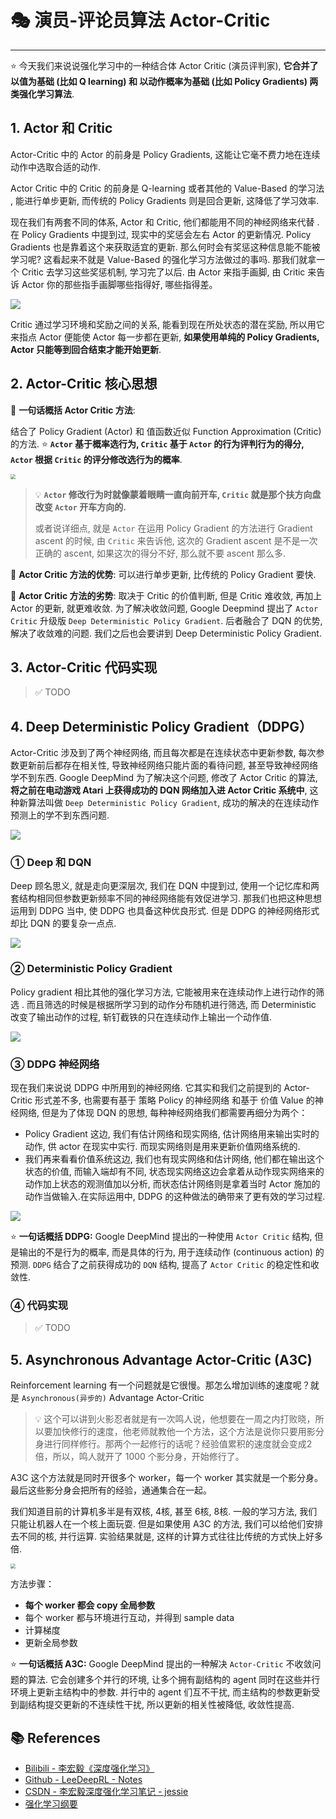 # 🎭 演员-评论员算法 Actor-Critic

---

⭐ 今天我们来说说强化学习中的一种结合体 Actor Critic (演员评判家), **它合并了 以值为基础 (比如 Q learning) 和 以动作概率为基础 (比如 Policy Gradients) 两类强化学习算法**.

## 1. Actor 和 Critic

Actor-Critic 中的 Actor 的前身是 Policy Gradients, 这能让它毫不费力地在连续动作中选取合适的动作.

Actor Critic 中的 Critic 的前身是 Q-learning 或者其他的 Value-Based 的学习法 , 能进行单步更新, 而传统的 Policy Gradients 则是回合更新, 这降低了学习效率.

现在我们有两套不同的体系, Actor 和 Critic, 他们都能用不同的神经网络来代替 . 在 Policy Gradients 中提到过, 现实中的奖惩会左右 Actor 的更新情况. Policy Gradients 也是靠着这个来获取适宜的更新. 那么何时会有奖惩这种信息能不能被学习呢? 这看起来不就是 Value-Based 的强化学习方法做过的事吗. 那我们就拿一个 Critic 去学习这些奖惩机制, 学习完了以后. 由 Actor 来指手画脚, 由 Critic 来告诉 Actor 你的那些指手画脚哪些指得好, 哪些指得差。

![](https://gitee.com/veal98/images/raw/master/img/20201102102021.png)

Critic 通过学习环境和奖励之间的关系, 能看到现在所处状态的潜在奖励, 所以用它来指点 Actor 便能使 Actor 每一步都在更新, **如果使用单纯的 Policy Gradients, Actor 只能等到回合结束才能开始更新**.

## 2. Actor-Critic 核心思想

🔸 **一句话概括 Actor Critic 方法**:

结合了 Policy Gradient (Actor) 和 值函数近似 Function Approximation (Critic) 的方法. ⭐ **`Actor` 基于概率选行为, `Critic` 基于 `Actor` 的行为评判行为的得分, `Actor` 根据 `Critic` 的评分修改选行为的概率**.

<img src="https://gitee.com/veal98/images/raw/master/img/20201109214234.png" style="zoom:50%;" />

> 💡 **`Actor` 修改行为时就像蒙着眼睛一直向前开车, `Critic` 就是那个扶方向盘改变 `Actor` 开车方向的.**
>
> 或者说详细点, 就是 `Actor` 在运用 Policy Gradient 的方法进行 Gradient ascent 的时候, 由 `Critic` 来告诉他, 这次的 Gradient ascent 是不是一次正确的 ascent, 如果这次的得分不好, 那么就不要 ascent 那么多.

🔸 **Actor Critic 方法的优势**: 可以进行单步更新, 比传统的 Policy Gradient 要快.

🔸 **Actor Critic 方法的劣势**: 取决于 Critic 的价值判断, 但是 Critic 难收敛, 再加上 Actor 的更新, 就更难收敛. 为了解决收敛问题, Google Deepmind 提出了 `Actor Critic` 升级版 `Deep Deterministic Policy Gradient`. 后者融合了 DQN 的优势, 解决了收敛难的问题. 我们之后也会要讲到 Deep Deterministic Policy Gradient. 

## 3. Actor-Critic 代码实现

> ✅ TODO

## 4. Deep Deterministic Policy Gradient（DDPG）

Actor-Critic 涉及到了两个神经网络, 而且每次都是在连续状态中更新参数, 每次参数更新前后都存在相关性, 导致神经网络只能片面的看待问题, 甚至导致神经网络学不到东西. Google DeepMind 为了解决这个问题, 修改了 Actor Critic 的算法, **将之前在电动游戏 Atari 上获得成功的 DQN 网络加入进 Actor Critic 系统中**, 这种新算法叫做  `Deep Deterministic Policy Gradient`, 成功的解决的在连续动作预测上的学不到东西问题. 

![](https://gitee.com/veal98/images/raw/master/img/20201102102711.png)

### ① Deep 和 DQN

Deep 顾名思义, 就是走向更深层次, 我们在 DQN 中提到过, 使用一个记忆库和两套结构相同但参数更新频率不同的神经网络能有效促进学习. 那我们也把这种思想运用到 DDPG 当中, 使 DDPG 也具备这种优良形式. 但是 DDPG 的神经网络形式却比 DQN 的要复杂一点点.

![](https://gitee.com/veal98/images/raw/master/img/20201102102811.png)

### ② Deterministic Policy Gradient

Policy gradient 相比其他的强化学习方法, 它能被用来在连续动作上进行动作的筛选 . 而且筛选的时候是根据所学习到的动作分布随机进行筛选, 而 Deterministic 改变了输出动作的过程, 斩钉截铁的只在连续动作上输出一个动作值.

![](https://gitee.com/veal98/images/raw/master/img/20201102105726.png)

### ③ DDPG 神经网络

现在我们来说说 DDPG 中所用到的神经网络. 它其实和我们之前提到的 Actor-Critic 形式差不多, 也需要有基于 策略 Policy 的神经网络 和基于 价值 Value 的神经网络, 但是为了体现 DQN 的思想, 每种神经网络我们都需要再细分为两个：

- Policy Gradient 这边, 我们有估计网络和现实网络, 估计网络用来输出实时的动作, 供 actor 在现实中实行. 而现实网络则是用来更新价值网络系统的. 
- 我们再来看看价值系统这边, 我们也有现实网络和估计网络, 他们都在输出这个状态的价值, 而输入端却有不同, 状态现实网络这边会拿着从动作现实网络来的动作加上状态的观测值加以分析, 而状态估计网络则是拿着当时 Actor 施加的动作当做输入.在实际运用中, DDPG 的这种做法的确带来了更有效的学习过程.

![](https://gitee.com/veal98/images/raw/master/img/20201102110538.png)

⭐ **一句话概括 DDPG:** Google DeepMind 提出的一种使用 `Actor Critic` 结构, 但是输出的不是行为的概率, 而是具体的行为, 用于连续动作 (continuous action) 的预测. `DDPG` 结合了之前获得成功的 `DQN` 结构, 提高了 `Actor Critic` 的稳定性和收敛性.

### ④ 代码实现

> ✅ TODO

## 5. Asynchronous Advantage Actor-Critic (A3C)

Reinforcement learning 有一个问题就是它很慢。那怎么增加训练的速度呢？就是 `Asynchronous(异步的)` Advantage Actor-Critic

> 💡 这个可以讲到火影忍者就是有一次鸣人说，他想要在一周之内打败晓，所以要加快修行的速度，他老师就教他一个方法，这个方法是说你只要用影分身进行同样修行。那两个一起修行的话呢？经验值累积的速度就会变成2倍，所以，鸣人就开了 1000 个影分身，开始修行了。

A3C 这个方法就是同时开很多个 worker，每一个 worker 其实就是一个影分身。最后这些影分身会把所有的经验，通通集合在一起。

我们知道目前的计算机多半是有双核, 4核, 甚至 6核, 8核. 一般的学习方法, 我们只能让机器人在一个核上面玩耍. 但是如果使用 A3C 的方法, 我们可以给他们安排去不同的核, 并行运算. 实验结果就是, 这样的计算方式往往比传统的方式快上好多倍. 

<img src="https://gitee.com/veal98/images/raw/master/img/20201029151111.png" style="zoom:50%;" />

方法步骤：

- **每个 worker 都会 copy 全局参数**
- 每个 worker 都与环境进行互动，并得到 sample data
- 计算梯度
- 更新全局参数

⭐ **一句话概括 A3C:** Google DeepMind 提出的一种解决 `Actor-Critic` 不收敛问题的算法. 它会创建多个并行的环境, 让多个拥有副结构的 agent 同时在这些并行环境上更新主结构中的参数. 并行中的 agent 们互不干扰, 而主结构的参数更新受到副结构提交更新的不连续性干扰, 所以更新的相关性被降低, 收敛性提高.



## 📚 References

- [Bilibili - 李宏毅《深度强化学习》](https://www.bilibili.com/video/BV1MW411w79n)
- [Github - LeeDeepRL - Notes](https://datawhalechina.github.io/leedeeprl-notes/)
- [CSDN - 李宏毅深度强化学习笔记 - jessie](https://blog.csdn.net/cindy_1102/article/details/87904928)
- [强化学习纲要](https://github.com/zhoubolei/introRL)